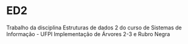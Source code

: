 # ED2

Trabalho da disciplina Estruturas de dados 2 do curso de Sistemas de Informação - UFPI
Implementação de Árvores 2-3 e Rubro Negra
